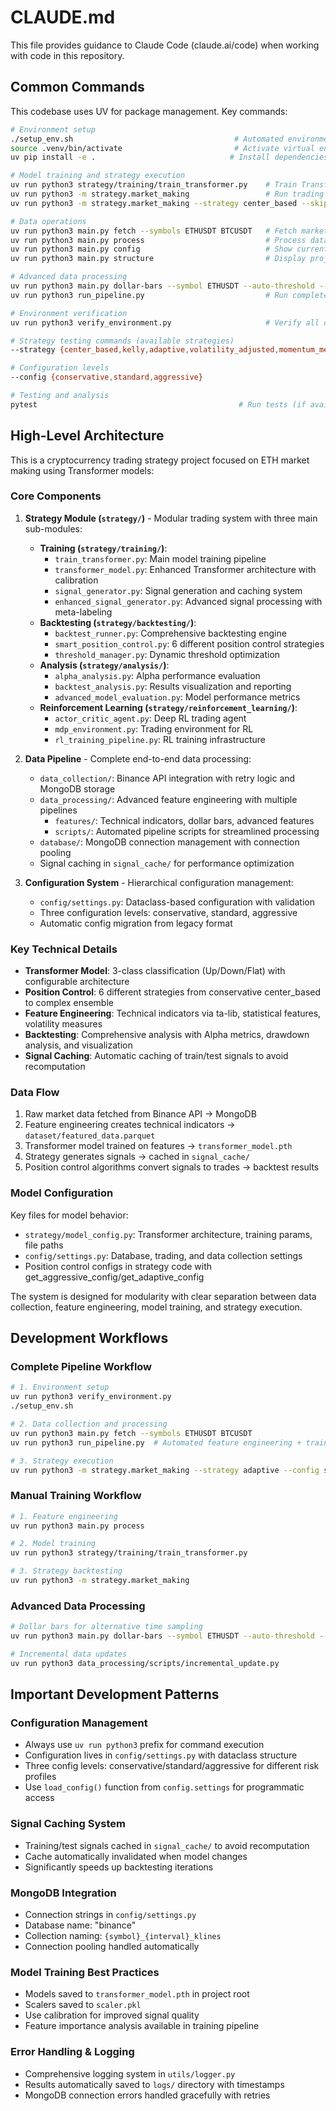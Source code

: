 # CLAUDE.md

This file provides guidance to Claude Code (claude.ai/code) when working with code in this repository.

## Common Commands

This codebase uses UV for package management. Key commands:

```bash
# Environment setup
./setup_env.sh                                    # Automated environment setup
source .venv/bin/activate                         # Activate virtual environment  
uv pip install -e .                              # Install dependencies

# Model training and strategy execution
uv run python3 strategy/training/train_transformer.py    # Train Transformer model
uv run python3 -m strategy.market_making                 # Run trading strategy (default: adaptive)
uv run python3 -m strategy.market_making --strategy center_based --skip-alpha  # Run specific strategy

# Data operations
uv run python3 main.py fetch --symbols ETHUSDT BTCUSDT   # Fetch market data
uv run python3 main.py process                           # Process data with feature engineering
uv run python3 main.py config                            # Show current configuration
uv run python3 main.py structure                         # Display project structure

# Advanced data processing
uv run python3 main.py dollar-bars --symbol ETHUSDT --auto-threshold --analyze  # Generate dollar bars
uv run python3 run_pipeline.py                           # Run complete automated pipeline

# Environment verification
uv run python3 verify_environment.py                     # Verify all dependencies

# Strategy testing commands (available strategies)
--strategy {center_based,kelly,adaptive,volatility_adjusted,momentum_mean_reversion,ensemble}

# Configuration levels
--config {conservative,standard,aggressive}

# Testing and analysis
pytest                                             # Run tests (if available)
```

## High-Level Architecture

This is a cryptocurrency trading strategy project focused on ETH market making using Transformer models:

### Core Components

1. **Strategy Module (`strategy/`)** - Modular trading system with three main sub-modules:
   - **Training (`strategy/training/`)**: 
     - `train_transformer.py`: Main model training pipeline
     - `transformer_model.py`: Enhanced Transformer architecture with calibration
     - `signal_generator.py`: Signal generation and caching system
     - `enhanced_signal_generator.py`: Advanced signal processing with meta-labeling
   - **Backtesting (`strategy/backtesting/`)**: 
     - `backtest_runner.py`: Comprehensive backtesting engine
     - `smart_position_control.py`: 6 different position control strategies
     - `threshold_manager.py`: Dynamic threshold optimization
   - **Analysis (`strategy/analysis/`)**: 
     - `alpha_analysis.py`: Alpha performance evaluation
     - `backtest_analysis.py`: Results visualization and reporting
     - `advanced_model_evaluation.py`: Model performance metrics
   - **Reinforcement Learning (`strategy/reinforcement_learning/`)**: 
     - `actor_critic_agent.py`: Deep RL trading agent
     - `mdp_environment.py`: Trading environment for RL
     - `rl_training_pipeline.py`: RL training infrastructure

2. **Data Pipeline** - Complete end-to-end data processing:
   - `data_collection/`: Binance API integration with retry logic and MongoDB storage
   - `data_processing/`: Advanced feature engineering with multiple pipelines
     - `features/`: Technical indicators, dollar bars, advanced features
     - `scripts/`: Automated pipeline scripts for streamlined processing
   - `database/`: MongoDB connection management with connection pooling
   - Signal caching in `signal_cache/` for performance optimization

3. **Configuration System** - Hierarchical configuration management:
   - `config/settings.py`: Dataclass-based configuration with validation
   - Three configuration levels: conservative, standard, aggressive
   - Automatic config migration from legacy format

### Key Technical Details

- **Transformer Model**: 3-class classification (Up/Down/Flat) with configurable architecture
- **Position Control**: 6 different strategies from conservative center_based to complex ensemble
- **Feature Engineering**: Technical indicators via ta-lib, statistical features, volatility measures
- **Backtesting**: Comprehensive analysis with Alpha metrics, drawdown analysis, and visualization
- **Signal Caching**: Automatic caching of train/test signals to avoid recomputation

### Data Flow

1. Raw market data fetched from Binance API → MongoDB
2. Feature engineering creates technical indicators → `dataset/featured_data.parquet`
3. Transformer model trained on features → `transformer_model.pth`
4. Strategy generates signals → cached in `signal_cache/`
5. Position control algorithms convert signals to trades → backtest results

### Model Configuration

Key files for model behavior:
- `strategy/model_config.py`: Transformer architecture, training params, file paths
- `config/settings.py`: Database, trading, and data collection settings
- Position control configs in strategy code with get_aggressive_config/get_adaptive_config

The system is designed for modularity with clear separation between data collection, feature engineering, model training, and strategy execution.

## Development Workflows

### Complete Pipeline Workflow
```bash
# 1. Environment setup
uv run python3 verify_environment.py
./setup_env.sh

# 2. Data collection and processing
uv run python3 main.py fetch --symbols ETHUSDT BTCUSDT
uv run python3 run_pipeline.py  # Automated feature engineering + training

# 3. Strategy execution
uv run python3 -m strategy.market_making --strategy adaptive --config standard
```

### Manual Training Workflow  
```bash
# 1. Feature engineering
uv run python3 main.py process

# 2. Model training
uv run python3 strategy/training/train_transformer.py

# 3. Strategy backtesting
uv run python3 -m strategy.market_making
```

### Advanced Data Processing
```bash
# Dollar bars for alternative time sampling
uv run python3 main.py dollar-bars --symbol ETHUSDT --auto-threshold --analyze

# Incremental data updates
uv run python3 data_processing/scripts/incremental_update.py
```

## Important Development Patterns

### Configuration Management
- Always use `uv run python3` prefix for command execution
- Configuration lives in `config/settings.py` with dataclass structure
- Three config levels: conservative/standard/aggressive for different risk profiles
- Use `load_config()` function from `config.settings` for programmatic access

### Signal Caching System
- Training/test signals cached in `signal_cache/` to avoid recomputation
- Cache automatically invalidated when model changes
- Significantly speeds up backtesting iterations

### MongoDB Integration  
- Connection strings in `config/settings.py`
- Database name: "binance" 
- Collection naming: `{symbol}_{interval}_klines`
- Connection pooling handled automatically

### Model Training Best Practices
- Models saved to `transformer_model.pth` in project root
- Scalers saved to `scaler.pkl` 
- Use calibration for improved signal quality
- Feature importance analysis available in training pipeline

### Error Handling & Logging
- Comprehensive logging system in `utils/logger.py`
- Results automatically saved to `logs/` directory with timestamps
- MongoDB connection errors handled gracefully with retries